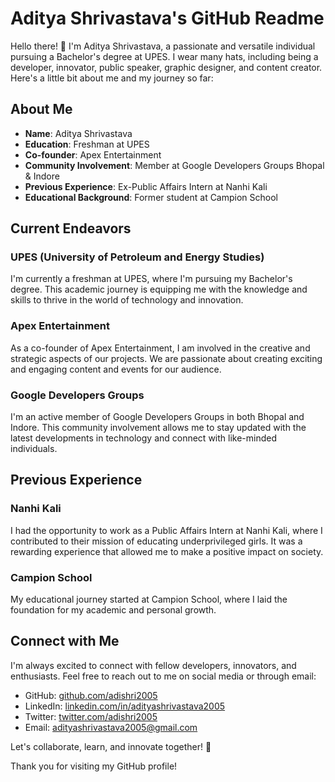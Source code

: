 
# Aditya Shrivastava's GitHub Readme

Hello there! 👋 I'm Aditya Shrivastava, a passionate and versatile individual pursuing a Bachelor's degree at UPES. I wear many hats, including being a developer, innovator, public speaker, graphic designer, and content creator. Here's a little bit about me and my journey so far:

## About Me

- **Name**: Aditya Shrivastava
- **Education**: Freshman at UPES
- **Co-founder**: Apex Entertainment
- **Community Involvement**: Member at Google Developers Groups Bhopal & Indore
- **Previous Experience**: Ex-Public Affairs Intern at Nanhi Kali
- **Educational Background**: Former student at Campion School

## Current Endeavors

### UPES (University of Petroleum and Energy Studies)

I'm currently a freshman at UPES, where I'm pursuing my Bachelor's degree. This academic journey is equipping me with the knowledge and skills to thrive in the world of technology and innovation.

### Apex Entertainment

As a co-founder of Apex Entertainment, I am involved in the creative and strategic aspects of our projects. We are passionate about creating exciting and engaging content and events for our audience.

### Google Developers Groups

I'm an active member of Google Developers Groups in both Bhopal and Indore. This community involvement allows me to stay updated with the latest developments in technology and connect with like-minded individuals.

## Previous Experience

### Nanhi Kali

I had the opportunity to work as a Public Affairs Intern at Nanhi Kali, where I contributed to their mission of educating underprivileged girls. It was a rewarding experience that allowed me to make a positive impact on society.

### Campion School

My educational journey started at Campion School, where I laid the foundation for my academic and personal growth.

## Connect with Me

I'm always excited to connect with fellow developers, innovators, and enthusiasts. Feel free to reach out to me on social media or through email:

- GitHub: [github.com/adishri2005](https://github.com/adishri2005)
- LinkedIn: [linkedin.com/in/adityashrivastava2005](https://linkedin.com/in/adityashrivastava2005)
- Twitter: [twitter.com/adishri2005](https://twitter.com/adishri2005)
- Email: adityashrivastava2005@gmail.com

Let's collaborate, learn, and innovate together! 🚀

Thank you for visiting my GitHub profile!

<!--
**adishri2005/adishri2005** is a ✨ _special_ ✨ repository because its `README.md` (this file) appears on your GitHub profile.

Here are some ideas to get you started:

- 🔭 I’m currently working on ...
- 🌱 I’m currently learning ...
- 👯 I’m looking to collaborate on ...
- 🤔 I’m looking for help with ...
- 💬 Ask me about ...
- 📫 How to reach me: ...
- 😄 Pronouns: ...
- ⚡ Fun fact: ...
-->
